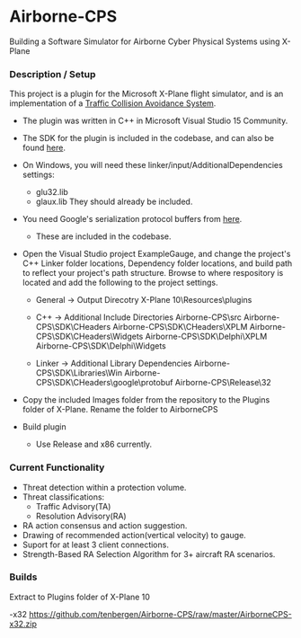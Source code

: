 # Airborne-CPS
Building a Software Simulator for Airborne Cyber Physical Systems using X-Plane

### Description / Setup
This project is a plugin for the Microsoft X-Plane flight simulator, and is an implementation of a [Traffic Collision Avoidance System](https://www.faa.gov/documentLibrary/media/Advisory_Circular/TCAS%20II%20V7.1%20Intro%20booklet.pdf).

- The plugin was written in C++ in Microsoft Visual Studio 15 Community.

- The SDK for the plugin is included in the codebase, and can also be found [here](http://www.xsquawkbox.net/xpsdk/mediawiki/Main_Page).

- On Windows, you will need these linker/input/AdditionalDependencies settings:
  * glu32.lib
  * glaux.lib
  They should already be included.

- You need Google's serialization protocol buffers from [here](https://github.com/google/protobuf/releases/tag/v3.0.0).
  * These are included in the codebase.
  
- Open the Visual Studio project ExampleGauge, and change the project's C++ Linker folder locations, Dependency folder locations, and build   path to reflect your project's path structure. Browse to where respository is located and add the following to the project settings.

  * General -> Output Direcotry
    X-Plane 10\Resources\plugins
    
  * C++ -> Additional Include Directories
    Airborne-CPS\src
    Airborne-CPS\SDK\CHeaders
    Airborne-CPS\SDK\CHeaders\XPLM
    Airborne-CPS\SDK\CHeaders\Widgets
    Airborne-CPS\SDK\Delphi\XPLM
    Airborne-CPS\SDK\Delphi\Widgets
    
  * Linker -> Additional Library Dependencies
    Airborne-CPS\SDK\Libraries\Win
    Airborne-CPS\SDK\CHeaders\google\protobuf
    Airborne-CPS\Release\32

- Copy the included Images folder from the repository to the Plugins folder of X-Plane. Rename the folder to AirborneCPS

- Build plugin
    * Use Release and x86 currently.
  
  
### Current Functionality

- Threat detection within a protection volume.
- Threat classifications:
  * Traffic Advisory(TA)
  * Resolution Advisory(RA)
- RA action consensus and action suggestion.
- Drawing of recommended action(vertical velocity) to gauge.
- Suport for at least 3 client connections.
- Strength-Based RA Selection Algorithm for 3+ aircraft RA scenarios.


### Builds

Extract to Plugins folder of X-Plane 10

-x32 https://github.com/tenbergen/Airborne-CPS/raw/master/AirborneCPS-x32.zip
